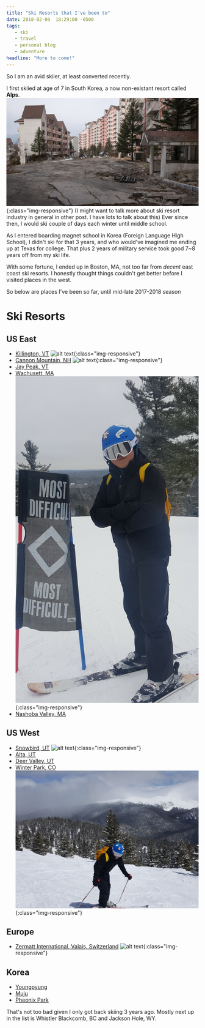 ```yaml
---
title: "Ski Resorts that I've been to"
date: 2018-02-09  18:29:00 -0500
tags:
   - ski
   - travel
   - personal blog
   - adventure
headline: "More to come!"
---
```

So I am an avid skiier, at least converted recently.

I first skiied at age of 7 in South Korea, a now non-existant resort called **Alps**.
![alt text](/assets/img/ski/alps_ski.jpg){:class="img-responsive"}
(I might want to talk more about ski resort industry in general in other post. I have lots to talk about this)
Ever since then, I would ski couple of days each winter until middle school.

As I entered boarding magnet school in Korea (Foreign Language High School), I didn't ski for that 3 years, and who would've imagined me ending up at Texas for college. That plus 2 years of military service took good 7~8 years off from my ski life.

With some fortune, I ended up in Boston, MA, not too far from *decent* east coast ski resorts. I honestly thought things couldn't get better before I visited places in the west.

So below are places I've been so far, until mid-late 2017-2018 season

# Ski Resorts
## US East
* [Killington, VT](http://www.killington.com/site/index.html)
![alt text](/assets/img/ski/killington.jpg){:class="img-responsive"}
* [Cannon Mountain, NH](http://www.cannonmt.com/)
![alt text](/assets/img/ski/cannon.jpg){:class="img-responsive"}
* [Jay Peak, VT](http://www.jaypeakresort.com)
* [Wachusett, MA](http://www.wachusett.com)
![alt text](/assets/img/ski/wachusett.jpg){:class="img-responsive"}
* [Nashoba Valley, MA](https://www.skinashoba.com/)

## US West
* [Snowbird, UT](https://www.snowbird.com/)
![alt text](/assets/img/ski/snowbird.png){:class="img-responsive"}
* [Alta, UT](https://www.alta.com/)
* [Deer Valley, UT](http://www.deervalley.com/)
* [Winter Park, CO](https://www.winterparkresort.com/)
![alt text](/assets/img/ski/winterpark.jpg){:class="img-responsive"}

## Europe
* [Zermatt International, Valais, Switzerland](https://www.zermatt.ch/)
![alt text](/assets/img/ski/zermatt.png){:class="img-responsive"}

## Korea
* [Youngpyung](https://www.yongpyong.co.kr/eng/index.do)
* [Muju](http://www.mdysresort.com/english/ski/slope_01.asp)
* [Pheonix Park](https://www.phoenixpark.co.kr/pyeongchang/global/en/ski/slope)

That's not too bad given I only got back skiing 3 years ago.
Mostly next up in the list is Whistler Blackcomb, BC and Jackson Hole, WY.
